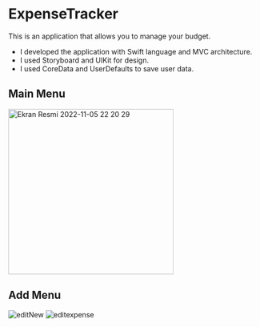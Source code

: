 # ExpenseTracker

 This is an application that allows you to manage your budget.
 
 * I developed the application with Swift language and MVC architecture.
 * I used Storyboard and UIKit for design.
 * I used CoreData and UserDefaults to save user data.
 
 
 ## Main Menu 
<img width="330" alt="Ekran Resmi 2022-11-05 22 20 29" src="https://user-images.githubusercontent.com/109242794/200137291-a2967fba-00d5-47cd-94e7-661a85b029e9.png">

## Add Menu 

![editNew](https://user-images.githubusercontent.com/109242794/200137414-f769fd40-80f9-4d3f-aa2d-b0c7fc3f0c3b.png)  ![editexpense](https://user-images.githubusercontent.com/109242794/200137426-b0cfdad0-8b42-43bd-a2d0-2e0d4d6b634b.png)

